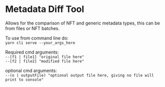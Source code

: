 # Metadata Diff Tool

Allows for the comparison of NFT and generic metadata types, this can be from files or NFT batches.

To use from command line do: <br>
`yarn cli serve --your_args_here`

Required cmd arguments: <br>
`--[f1 | file1] "original file here"` <br>
`--[f2 | file2] "modified file here"`

optional cmd arguments:<br>
`--(o | outputFile) "optional output file here, giving no file will print to console"`
